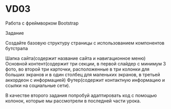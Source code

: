 # VD03
 Работа с фреймворком Bootstrap

Задание

Создайте базовую структуру страницы с использованием компонентов бутстрапа

Шапка сайта(содержит название сайта и навигационное меню)
Основной контент(содержит три секции, в первой слайдер с минимум 3 фото, во второй три карточки, расположенные в три колонки для больших экранов и в один столбец для маленьких экранов, в третьей аккордеон с информацией)
Футер(содержит контактную информацию и ссылки на социальные сети).

В качестве второго задания попробуй адаптировать код с помощью колонок, которые мы рассмотрели в последней части урока.